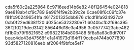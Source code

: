 cda5f60c2a225964
8c9716eed14b6e82
48f126454e024818
9ae818ab4cf9c789
9e96f4f9e2b39c2e
0cae08f6c09fc37e
f81fc902496541fa
4617201325dbb876
c1cdf8fa924927c9
0cb0f22ed6381f20
d025ce5323280e7f
6040bcfb2f69c395
36f2f0219ded3142
856446d18e3a4956
3c05777423abe482
fd1b0b79f9821652
e99822184b806488
5f8a5a63d9df70f7
beac4de43d47568f
e1a141973d164ff1
9cebe4744b077890
93d5827120816eeb
af2084f9bfce5ef7
